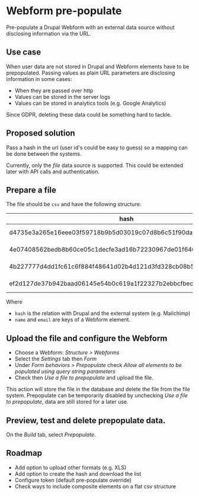 # Webform pre-populate

Pre-populate a Drupal Webform with an external data source without disclosing information via the URL.

## Use case

When user data are not stored in Drupal and Webform elements have to be prepopulated.
Passing values as plain URL parameters are disclosing information in some cases:
- When they are passed over http
- Values can be stored in the server logs
- Values can be stored in analytics tools (e.g. Google Analytics)

Since GDPR, deleting these data could be something hard to tackle.

## Proposed solution

Pass a hash in the url (user id's could be easy to guess) so a mapping can be done
between the systems.

Currently, only the _file_ data source is supported. This could be extended later with API calls
and authentication.

## Prepare a file

The file should be `csv` and have the following structure:

| hash                                                             | name          | email              |
|------------------------------------------------------------------|---------------|--------------------|
| d4735e3a265e16eee03f59718b9b5d03019c07d8b6c51f90da3a666eec13ab35 | Jim Morrisson | jim@thedoors.com   |
| 4e07408562bedb8b60ce05c1decfe3ad16b72230967de01f640b7e4729b49fce | Ray Manzarek  | ray@thedoors.com   |
| 4b227777d4dd1fc61c6f884f48641d02b4d121d3fd328cb08b5531fcacdabf8a | Robby Krieger | robby@thedoors.com |
| ef2d127de37b942baad06145e54b0c619a1f22327b2ebbcfbec78f5564afe39d | John Densmore | john@thedoors.com  |

Where 
- `hash` is the relation with Drupal and the external system (e.g. Mailchimp)
- `name` and `email` are  keys of a Webform element.

## Upload the file and configure the Webform

- Choose a Webform: _Structure > Webforms_
- Select the _Settings_ tab then _Form_
- Under _Form behaviors > Prepopulate_ check _Allow all elements to be populated using query string parameters_
- Check then _Use a file to prepopulate_ and upload the file.

This action will store the file in the database and delete the file from the file system.
Prepopulate can be temporarily disabled by unchecking _Use a file to prepopulate_, data are still stored for a later use.

## Preview, test and delete prepopulate data.

On the _Build_ tab, select _Prepopulate_. 

## Roadmap

- Add option to upload other formats (e.g. XLS)
- Add option to create the hash and download the list
- Configure token (default pre-populate override)
- Check ways to include composite elements on a flat csv structure
